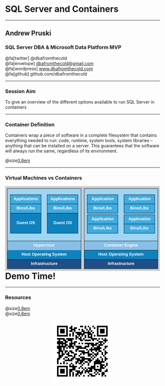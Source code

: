# SQL Server and Containers

---

## Andrew Pruski

### SQL Server DBA & Microsoft Data Platform MVP

@fa[twitter] @dbafromthecold <br>
@fa[envelope] dbafromthecold@gmail.com <br>
@fa[wordpress] www.dbafromthecold.com <br>
@fa[github] github.com/dbafromthecold

---

### Session Aim

To give an overview of the different options available to run SQL Server in containers

---

### Container Definition

Containers wrap a piece of software in a complete filesystem that contains everything needed to run: code, runtime, system tools, system libraries – anything that can be installed on a server. This guarantees that the software will always run the same, regardless of its environment. <br>

@size[0.8em](https://www.docker.com/what-docker)

---

### Virtual Machines vs Containers

<img src="assets/images/VmsVsContainers.png" style="float: right;" size=medium border=none/>

---

# Demo Time!

---

### Resources

@size[0.8em](https://github.com/dbafromthecold/SqlServerAndContainers) <br>
@size[0.8em](https://dbafromthecold.com/2017/03/15/summary-of-my-container-series/)

<p align="center">
  <img src="assets/images/SqlServerAndContainersQRCode.png" />
</p>
